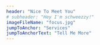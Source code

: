 ```yaml
---
header: "Nice To Meet You"
# subheader: "Hey I'm schweezzy!"
imageFileName: "focus.jpg"
jumpToAnchor: "Services"
jumpToAnchorText: "Tell Me More"
---
```

